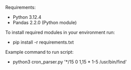 Requirements:
* Python 3.12.4
* Pandas 2.2.0 (Python module)

To install required modules in your environment run:
- pip install -r requirements.txt

Example command to run script: 
- python3 cron_parser.py '*/15 0 1,15 * 1-5 /usr/bin/find'
